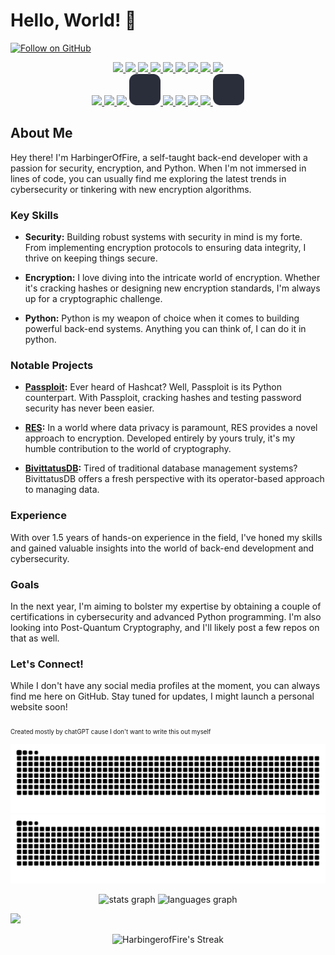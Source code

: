 # Hello, World! 👋
[![Follow on GitHub](https://img.shields.io/github/followers/HarbingerOfFire?label=Follow&style=social)](https://github.com/HarbingerOfFire)<br>
<a href="#">
  <p align="center">
    <img src="https://github.com/onemarc/tech-icons/blob/main/icons/python-dark.svg" width="50">
    <img src="https://github.com/onemarc/tech-icons/blob/main/icons/c-dark.svg" width="50">
    <img src="https://github.com/onemarc/tech-icons/blob/main/icons/bash-dark.svg" width="50">
    <img src="https://github.com/onemarc/tech-icons/blob/main/icons/powershell-dark.svg" width="50">
    <img src="https://github.com/onemarc/tech-icons/blob/main/icons/markdown-dark.svg" width="50">
    <img src="https://github.com/onemarc/tech-icons/blob/main/icons/mysql-dark.svg" width="50">
    <img src="https://github.com/onemarc/tech-icons/blob/main/icons/arduino-dark.svg" width="50">
    <img src="https://github.com/onemarc/tech-icons/blob/main/icons/archlinux-dark.svg" width="50"> 
    <img src="https://github.com/onemarc/tech-icons/blob/main/icons/kalilinux-dark.svg" width="50"><br>
    <img src="https://github.com/onemarc/tech-icons/blob/main/icons/ubuntu.svg" width="50">
    <img src="https://github.com/onemarc/tech-icons/blob/main/icons/windows-dark.svg" width="50">
    <img src="https://github.com/onemarc/tech-icons/blob/main/icons/docker-dark.svg" width="50">
    <img src="https://github.com/onemarc/tech-icons/blob/main/icons/vmware-dark.svg" width="50">
    <img src="https://github.com/onemarc/tech-icons/blob/main/icons/virtualbox-dark.svg" width="50">
    <img src="https://github.com/onemarc/tech-icons/blob/main/icons/vscode-dark.svg" width="50">
    <img src="https://github.com/onemarc/tech-icons/blob/main/icons/github-dark.svg" width="50">
    <img src="https://github.com/onemarc/tech-icons/blob/main/icons/stackoverflow-dark.svg" width="50">
    <img src="https://github.com/onemarc/tech-icons/blob/main/icons/protonmail-dark.svg" width="50">
  </p>
</a>



## About Me

Hey there! I'm HarbingerOfFire, a self-taught back-end developer with a passion for security, encryption, and Python. When I'm not immersed in lines of code, you can usually find me exploring the latest trends in cybersecurity or tinkering with new encryption algorithms.

### Key Skills

- **Security:** Building robust systems with security in mind is my forte. From implementing encryption protocols to ensuring data integrity, I thrive on keeping things secure.
  
- **Encryption:** I love diving into the intricate world of encryption. Whether it's cracking hashes or designing new encryption standards, I'm always up for a cryptographic challenge.
  
- **Python:** Python is my weapon of choice when it comes to building powerful back-end systems. Anything you can think of, I can do it in python.

### Notable Projects

- **[Passploit](https://github.com/HarbingerOfFire/Passploit):** Ever heard of Hashcat? Well, Passploit is its Python counterpart. With Passploit, cracking hashes and testing password security has never been easier.

- **[RES](https://github.com/HarbingerOfFire/RES):** In a world where data privacy is paramount, RES provides a novel approach to encryption. Developed entirely by yours truly, it's my humble contribution to the world of cryptography.

- **[BivittatusDB](https://github.com/HarbingerOfFire/bivittatusDB):** Tired of traditional database management systems? BivittatusDB offers a fresh perspective with its operator-based approach to managing data.

### Experience

With over 1.5 years of hands-on experience in the field, I've honed my skills and gained valuable insights into the world of back-end development and cybersecurity.

### Goals

In the next year, I'm aiming to bolster my expertise by obtaining a couple of certifications in cybersecurity and advanced Python programming.
I'm also looking into Post-Quantum Cryptography, and I'll likely post a few repos on that as well.

### Let's Connect!

While I don't have any social media profiles at the moment, you can always find me here on GitHub. Stay tuned for updates, I might launch a personal website soon!

<sub><sub>Created mostly by chatGPT cause I don't want to write this out myself</sub></sub>

![github contribution grid snake animation](https://raw.githubusercontent.com/harbingeroffire/harbingeroffire/output/github-contribution-grid-snake-dark.svg#gh-dark-mode-only)
![github contribution grid snake animation](https://raw.githubusercontent.com/harbingeroffire/harbingeroffire/output/github-contribution-grid-snake.svg#gh-light-mode-only)

<div align="center">
  <img src="https://github-readme-stats.vercel.app/api?hide_title=false&hide_rank=false&show_icons=true&include_all_commits=true&count_private=true&disable_animations=false&theme=dark&locale=en&hide_border=false&username=harbingeroffire" height="150" alt="stats graph"  />
  <img src="https://github-readme-stats.vercel.app/api/top-langs?locale=en&hide_title=false&layout=compact&card_width=320&langs_count=5&theme=dark&hide_border=false&username=harbingeroffire" height="150" alt="languages graph"  />
</div>

![](https://komarev.com/ghpvc/?username=harbingeroffire)
<p align="center">
  <img src="https://github-readme-streak-stats.herokuapp.com/?user=harbingeroffire&theme=dark&hide_border=true" alt="HarbingerofFire's Streak" width="650" />
</p>

